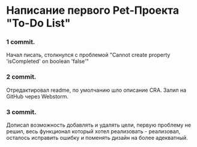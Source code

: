 # Написание первого Pet-Проекта "To-Do List"

### 1 commit. 
Начал писать, столкнулся с проблемой "Cannot create property 'isCompleted' on boolean 'false'"

### 2 commit. 
Отредактировал readme, по умолчанию шло описание CRA. Залил на GitHub через Webstorm.

### 3 commit.
Дописал возможность добавлять и удалять цели, первую проблему не решил, весь функционал который хотел
реализовать - реализовал, осталось исправить ошибку и поменять дизайн на более адекватный.